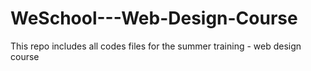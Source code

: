 # WeSchool---Web-Design-Course
This repo includes all codes files for the summer training - web design course
